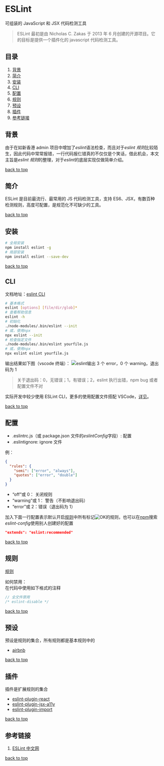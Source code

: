 <h1 id="eslint">ESLint</h1>

可组装的 JavaScript 和 JSX 代码检测工具

> ESLint 最初是由 Nicholas C. Zakas 于 2013 年 6 月创建的开源项目。它的目标是提供一个插件化的 javascript 代码检测工具。

## 目录

1. [背景](#background)
1. [简介](#introduction)
1. [安装](#install)
1. [CLI](#cli)
1. [配置](#config)
1. [规则](#rules)
1. [预设](#preset)
1. [插件](#plugin)
1. [参考链接](#links)

<h2 id="background">背景</h2>

由于在如新香港 admin 项目中增加了*eslint*语法检查，而且对于*eslint 规则*比较陌生，因此代码中常常报错，一行代码报仨错真的不仅仅是个笑话，借此机会，本文主旨是*eslint 规则*的整理，对于*eslint*的底层实现仅做简单介绍。

[back to top](#eslint)

<h2 id="introduction">简介</h2>

ESLint 是目前最流行、最常用的 JS 代码检测工具，支持 ES6、JSX，有数百种检测规则，高度可配置，是规范化不可缺少的工具。

[back to top](#eslint)

<h2 id="install">安装</h2>

```bash
# 全局安装
npm install eslint -g
# 局部安装
npm install eslint --save-dev
```

[back to top](#eslint)

<h2 id="cli">CLI</h2>

文档地址：[eslint CLI](https://cn.eslint.org/docs/user-guide/command-line-interface)

```bash
# 基本格式
eslint [options] [file/dir/glob]*
# 查看帮助信息
eslint -h
# 初始化
./node-modules/.bin/eslint --init
# 或，使用npx
npx eslint --init
# 检查指定文件
./node-modules/.bin/eslint yourfile.js
# 或，使用npx
npx eslint eslint yourfile.js
```

输出结果如下图（vscode 终端）：
![eslint输出](../../assets/images/eslint-cli.png)
3 个 error，0 个 warning，退出码为 1

> 关于退出码：0，无错误；1，有错误；2，eslint 执行出错，npm bug 或者配置文件不对

实际开发中较少使用 ESLint CLI，更多的使用配置文件搭配 VSCode，[详见](./src/tools/eslint-vscode.md)。

[back to top](#eslint)

<h2 id="config">配置</h2>

- .eslintrc.js（或 package.json 文件的*eslintConfig*字段）: 配置
- .eslintignore: ignore 文件

例：

```json
{
  "rules": {
    "semi": ["error", "always"],
    "quotes": ["error", "double"]
  }
}
```

- “off”或 0： 关闭规则
- “warning”或 1： 警告（不影响退出码）
- “error”或 2：错误（退出码为 1）

加入下面一行配置表示默认开启[规则](https://cn.eslint.org/docs/rules/)中所有标记![OK](../../assets/images/recommended.png)的规则，也可以在[npm](https://www.npmjs.com/search?q=eslint-config)搜索*eslint-config*使用别人创建好的配置

```json
"extends": "eslint:recommended"
```

[back to top](#eslint)

<h2 id="rules">规则</h2>

[规则](/src/tools/eslint-basic.md)

如何禁用：  
在代码中使用如下格式的注释

```javascript
// 全文件禁用
/* eslint-disable */
```

[back to top](#eslint)

<h2 id="preset">预设</h2>

预设是规则的集合，所有规则都是基本规则中的

- [airbnb](/src/tools/eslint-preset-airbnb.md)

[back to top](#eslint)

<h2 id="plugin">插件</h2>

插件是扩展规则的集合

- [eslint-plugin-react](/src/tools/eslint-plugin-react.md)
- [eslint-plugin-jsx-a11y](/src/tools/eslint-plugin-jsx-a11y.md)
- [eslint-plugin-import](/src/tools/eslint-plugin-import.md)

[back to top](#eslint)

<h2 id="links">参考链接</h2>

1. [ESLint 中文网](https://cn.eslint.org/)

[back to top](#eslint)
